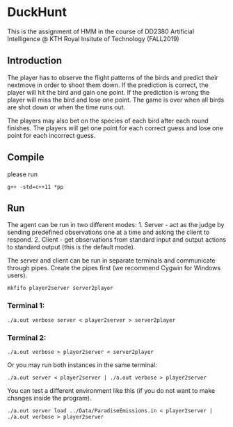 # DuckHunt 

This is the assignment of HMM in the course of DD2380 Artificial Intelligence @ KTH Royal Insitute of Technology (FALL2019)

## Introduction
The player has to observe the flight patterns of the birds and predict their nextmove in order to shoot them down. If the prediction is correct, the player will hit the bird and gain one point. If the prediction is wrong the player will miss the bird and lose one point. The game is over when all birds are shot down or when the time runs out.

The players may also bet on the species of each bird after each round finishes. The players will get one point for each correct guess and lose one point for each incorrect guess.
    

## Compile

 please run
 
```
g++ -std=c++11 *pp 
```

## Run

The agent can be run in two different modes:
    1. Server - act as the judge by sending predefined observations one at a time
   and asking the client to respond.
    2. Client - get observations from standard input and output actions to standard output (this is the default mode).

The server and client can be run in separate terminals and communicate
through pipes. Create the pipes first (we recommend Cygwin for Windows users).

```
mkfifo player2server server2player
```

### Terminal 1:
```
./a.out verbose server < player2server > server2player
```
### Terminal 2:
```
./a.out verbose > player2server < server2player
```
Or you may run both instances in the same terminal:

```
./a.out server < player2server | ./a.out verbose > player2server
```

You can test a different environment like this (if you do not want to make changes inside the program).
```
./a.out server load ../Data/ParadiseEmissions.in < player2server | ./a.out verbose > player2server
```
